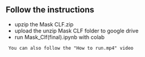 Follow the instructions
---------------------


+  upzip the Mask CLF.zip 
+ upload the unzip Mask CLF folder to google drive 
+ run Mask_Clf(final).ipynb with colab

` You can also follow the "How to run.mp4" video` 
